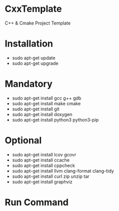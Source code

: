 # CxxTemplate
C++ &amp; Cmake Project Template


# Installation
- sudo apt-get update
- sudo apt-get upgrade
 
# Mandatory
- sudo apt-get install gcc g++ gdb
- sudo apt-get install make cmake
- sudo apt-get install git
- sudo apt-get install doxygen
- sudo apt-get install python3 python3-pip
 
# Optional
- sudo apt-get install lcov gcovr
- sudo apt-get install ccache
- sudo apt-get install cppcheck
- sudo apt-get install llvm clang-format clang-tidy
- sudo apt-get install curl zip unzip tar
- sudo apt-get install graphviz


# Run Command
